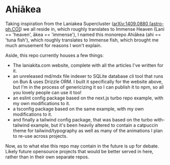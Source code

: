 # Ahiākea
Taking inspiration from the Laniakea Supercluster ([arXiv:1409.0880 [astro-ph.CO]](https://arxiv.org/abs/1409.0880)) we all reside in, which roughly translates to Immense Heaven (Lani == 'heaven', ākea == 'immense'), I named this monorepo Ahiākea (ahi == 'tuna fish'), which roughly translates to Immense fish, which brought me much amusement for reasons I won't explain.

Aside, this repo currently houses a few things:
  - The laniakita.com website, complete with all the articles I've written for it.
  - an unreleased md/mdx file indexer to SQLite database cli tool that runs on Bun & uses Drizzle ORM. I built it specifically for the website above, but I'm in the process of genericizing it so I can publish it to npm, so all you lovely people can use it too!
  -  an eslint config package based on the next.js turbo repo example, with my own modifications to it.
  -  a tsconfig package based on the same example, with my own modifications to it.
  -  and finally a tailwind config package, that was based on the turbo with-tailwind example, but it's been heavily altered to contain a catpuccin theme for tailwind/typography as well as many of the animations I plan to re-use across projects.

Now, as to what else this repo may contain in the future is up for debate. Likely future opensource projects that would be better served in here, rather than in their own separate repos.
